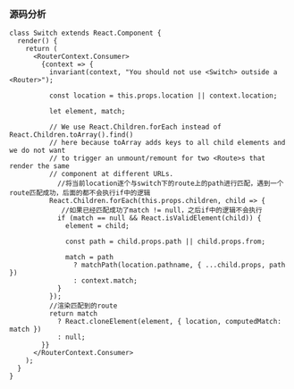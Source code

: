 ### 源码分析 ###

	class Switch extends React.Component {
	  render() {
	    return (
	      <RouterContext.Consumer>
	        {context => {
	          invariant(context, "You should not use <Switch> outside a <Router>");
	
	          const location = this.props.location || context.location;
	
	          let element, match;
	
	          // We use React.Children.forEach instead of React.Children.toArray().find()
	          // here because toArray adds keys to all child elements and we do not want
	          // to trigger an unmount/remount for two <Route>s that render the same
	          // component at different URLs.
	            //将当前location逐个与switch下的route上的path进行匹配，遇到一个route匹配成功，后面的都不会执行if中的逻辑
	          React.Children.forEach(this.props.children, child => {
	             //如果已经匹配成功了match != null，之后if中的逻辑不会执行
	            if (match == null && React.isValidElement(child)) {
	              element = child;
	
	              const path = child.props.path || child.props.from;
	
	              match = path
	                ? matchPath(location.pathname, { ...child.props, path })
	                : context.match;
	            }
	          });
	          //渲染匹配到的route
	          return match
	            ? React.cloneElement(element, { location, computedMatch: match })
	            : null;
	        }}
	      </RouterContext.Consumer>
	    );
	  }
	}
